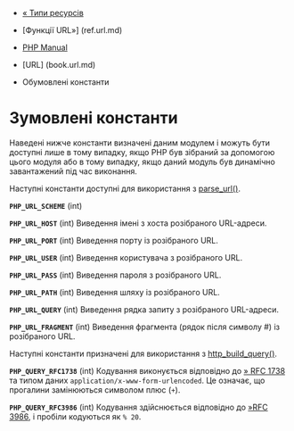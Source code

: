 - [« Типи ресурсів](url.resources.md)
- [Функції URL»] (ref.url.md)

- [PHP Manual](index.md)
- [URL] (book.url.md)
- Обумовлені константи

# Зумовлені константи

Наведені нижче константи визначені даним модулем і можуть бути
доступні лише в тому випадку, якщо PHP був зібраний за допомогою цього
модуля або в тому випадку, якщо даний модуль був динамічно завантажений
під час виконання.

Наступні константи доступні для використання з
[parse_url()](function.parse-url.md).

**`PHP_URL_SCHEME`** (int)

**`PHP_URL_HOST`** (int)
Виведення імені з хоста розібраного URL-адреси.

**`PHP_URL_PORT`** (int)
Виведення порту із розібраного URL.

**`PHP_URL_USER`** (int)
Виведення користувача з розібраного URL.

**`PHP_URL_PASS`** (int)
Виведення пароля з розібраного URL.

**`PHP_URL_PATH`** (int)
Виведення шляху із розібраного URL.

**`PHP_URL_QUERY`** (int)
Виведення рядка запиту з розібраного URL-адреси.

**`PHP_URL_FRAGMENT`** (int)
Виведення фрагмента (рядок після символу #) із розібраного URL.

Наступні константи призначені для використання з
[http_build_query()](function.http-build-query.md).

**`PHP_QUERY_RFC1738`** (int)
Кодування виконується відповідно до [» RFC
1738](http://www.faqs.org/rfcs/rfc1738) та типом даних
`application/x-www-form-urlencoded`. Це означає, що прогалини
замінюються символом плюс (`+`).

**`PHP_QUERY_RFC3986`** (int)
Кодування здійснюється відповідно до [»RFC
3986](http://www.faqs.org/rfcs/rfc3986), і пробіли кодуються як `% 20`.
